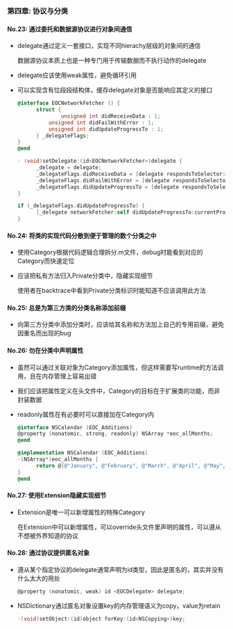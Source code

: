 ### 第四章: 协议与分类

#### No.23: 通过委托和数据源协议进行对象间通信

* delegate通过定义一套接口，实现不同hierachy层级的对象间的通信

  数据源协议本质上也是一种专门用于传输数据而不执行动作的delegate

* delegate应该使用weak属性，避免循环引用

* 可以实现含有位段段结构体，缓存delegate对象是否能响应其定义的接口

  ```objective-c
  @interface EOCNetworkFetcher () {
    	struct {
  				unsigned int didReceiveData : 1;
        	unsigned int didFailWithError : 1;
        	unsigned int didUpdateProgressTo : 1;
  		} _delegateFlags;
  }
  @end
  
  - (void)setDelegate:(id<EOCNetworkFetcher>)delegate {
    	_delegate = delegate;
  		_delegateFlags.didReceiveData = [delegate respondsToSelector:@selector(networkFetcher:didReceiveData:)];
  		_delegateFlags.didFailWithError = [delegate respondsToSelector:@selector(networkFetcher:didFailWithError:)];
    	_delegateFlags.didUpdateProgressTo = [delegate respondsToSelector:@selector(networkFetcher:didUpdateProgressTo:)];
  }
  
  if (_delegateFlags.didUpdateProgressTo) {
    	[_delegate networkFetcher:self didUpdateProgressTo:currentProgress];
  }
  ```



#### No.24: 将类的实现代码分散到便于管理的数个分类之中

* 使用Category根据代码逻辑合理拆分.m文件，debug时能看到对应的Category而快速定位

* 应该把私有方法归入Private分类中，隐藏实现细节

  使用者在backtrace中看到Private分类标识时能知道不应该调用此方法



#### No.25: 总是为第三方类的分类名称添加前缀

* 向第三方分类中添加分类时，应该给其名称和方法加上自己的专用前缀，避免因重名而出现的bug



#### No.26: 勿在分类中声明属性

* 虽然可以通过关联对象为Category添加属性，但这样需要写runtime的方法调用，且在内存管理上容易出错

* 我们应该把属性定义在头文件中，Category的目标在于扩展类的功能，而非封装数据

* readonly属性在有必要时可以直接加在Category内

  ```objective-c
  @interface NSCalendar (EOC_Additions)
  @property (nonatomic, strong, readonly) NSArray *eoc_allMonths;
  @end
  
  @implementation NSCalendar (EOC_Additions)
  -(NSArray*)eoc_allMonths {
  		return @[@"January", @"February", @"March", @"April", @"May", @"June", @"July", @"August", @"September", @"October", @"November", @"December"];
  }
  @end
  ```



#### No.27: 使用Extension隐藏实现细节

* Extension是唯一可以新增属性的特殊Category

  在Extension中可以新增属性，可以override头文件里声明的属性，可以遵从不想被外界知道的协议



#### No.28: 通过协议提供匿名对象

* 遵从某个指定协议的delegate通常声明为id类型，因此是匿名的，其实并没有什么太大的用处

  ```objective-c
  @property (nonatomic, weak) id <EOCDelegate> delegate;
  ```

* NSDictionary通过匿名对象设置key的内存管理语义为copy，value为retain

  ```objective-c
  -(void)setObject:(id)object forKey:(id<NSCopying>)key;
  ```